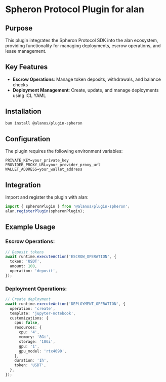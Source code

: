 # Spheron Protocol Plugin for alan

## Purpose

This plugin integrates the Spheron Protocol SDK into the alan ecosystem, providing functionality for managing deployments, escrow operations, and lease management.

## Key Features

- **Escrow Operations**: Manage token deposits, withdrawals, and balance checks
- **Deployment Management**: Create, update, and manage deployments using ICL YAML

## Installation

```bash
bun install @alanos/plugin-spheron
```

## Configuration

The plugin requires the following environment variables:

```env
PRIVATE_KEY=your_private_key
PROVIDER_PROXY_URL=your_provider_proxy_url
WALLET_ADDRESS=your_wallet_address
```

## Integration

Import and register the plugin with alan:

```typescript
import { spheronPlugin } from '@alanos/plugin-spheron';
alan.registerPlugin(spheronPlugin);
```

## Example Usage

### Escrow Operations:

```typescript
// Deposit tokens
await runtime.executeAction('ESCROW_OPERATION', {
  token: 'USDT',
  amount: 100,
  operation: 'deposit',
});
```

### Deployment Operations:

```typescript
// Create deployment
await runtime.executeAction('DEPLOYMENT_OPERATION', {
  operation: 'create',
  template: 'jupyter-notebook',
  customizations: {
    cpu: false,
    resources: {
      cpu: '4',
      memory: '8Gi',
      storage: '10Gi',
      gpu: '1',
      gpu_model: 'rtx4090',
    },
    duration: '1h',
    token: 'USDT',
  },
});
```
